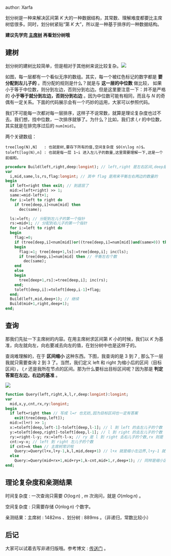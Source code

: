 author: Xarfa

划分树是一种来解决区间第 $K$ 大的一种数据结构，其常数、理解难度都要比主席树低很多。同时，划分树紧贴“第 $K$ 大”，所以是一种基于排序的一种数据结构。

 **建议先学完 [主席树](../persistent-seg/#_1) 再看划分树哦** 

## 建树

划分树的建树比较简单，但是相对于其他树来说比较复杂。![](./images/dividing1.png)

如图，每一层都有一个看似无序的数组。其实，每一个被红色标记的数字都是 **要分配到左儿子的** 。而分配的规则是什么？就是与 **这一层的中位数** 做比较， 如果小于等于中位数，则分到左边，否则分到右边。但是这里要注意一下：并不是严格的 **小于等于就分到左边，否则分到右边** 。因为中位数可能有相同，而且与 $N$ 的奇偶有一定关系。下面的代码展示会有一个巧妙的运用，大家可以参照代码。

我们不可能每一次都对每一层排序，这样子不说常数，就算是理论复杂度也过不去。我们想，找中位数，一次排序就够了。为什么？比如，我们求 $l,r$ 的中位数，其实就是在排完序过后的 `num[mid]`。

两个关键数组：

```text
tree[log(N),N]   : 也就是树,要存下所有的值,空间复杂度 $O(n\log n)$。
toleft[log(N),n] : 也就是每一层 1~i 进入左儿子的数量,这里需要理解一下,这是一个前缀和。
```

```pascal
procedure Build(left,right,deep:longint); // left,right 是左右区间,deep是第几层
var
  i,mid,same,ls,rs,flag:longint; // 其中 flag 是用来平衡左右两边的数量的
begin
  if left=right then exit; // 到底层了
  mid:=(left+right) >> 1;
  same:=mid-left+1;
  for i:=left to right do 
    if tree[deep,i]<num[mid] then
      dec(same);

  ls:=left; // 分配到左儿子的第一个指针
  rs:=mid+1; // 分配到右儿子的第一个指针
  for i:=left to right do
  begin
    flag:=0;
    if (tree[deep,i]<num[mid])or((tree[deep,i]=num[mid])and(same>0)) then // 分配到左边的条件
    begin
      flag:=1; tree[deep+1,ls]:=tree[deep,i]; inc(ls);
      if tree[deep,i]=num[mid] then // 平衡左右个数
        dec(same);
    end
    else
    begin
      tree[deep+1,rs]:=tree[deep,i]; inc(rs);
    end;
    toleft[deep,i]:=toleft[deep,i-1]+flag;
  end;
  Build(left,mid,deep+1); // 继续
  Build(mid+1,right,deep+1);
end;
```

## 查询

那我们先扯一下主席树的内容。在用主席树求区间第 $K$ 小的时候，我们以 $K$ 为基准，向左就向左，向右要减去向左的值，在划分树中也是这样子的。

查询难理解的，在于 **区间缩小** 这种东西。下图，我查询的是 $3$ 到 $7$ , 那么下一层我就只需要查询 $2$ 到 $3$ 了。当然，我们定义 left 和 right 为缩小后的区间（目标区间）， $l,r$ 还是我所在节点的区间。那为什么要标出目标区间呢？因为那是 **判定答案在左边，右边的基准** 。

![](./images/dividing2.png)

```pascal
function Query(left,right,k,l,r,deep:longint):longint;
var
  mid,x,y,cnt,rx,ry:longint;
begin
  if left=right then // 写成 l=r 也无妨,因为目标区间也一定有答案
    exit(tree[deep,left]);
  mid:=(l+r) >> 1;
  x:=toleft[deep,left-1]-toleft[deep,l-1]; // l 到 left 的去左儿子的个数
  y:=toleft[deep,right]-toleft[deep,l-1]; // l 到 right 的去左儿子的个数
  ry:=right-l-y; rx:=left-l-x; // ry 是 l 到 right 去右儿子的个数,rx 则是 l 到 left 去右儿子的个数
  cnt:=y-x; // left 到 right 左儿子的个数
  if cnt>=k then // 主席树常识啦
    Query:=Query(l+x,l+y-1,k,l,mid,deep+1) // l+x 就是缩小左边界,l+y-1 就是缩小右区间。对于上图来说,就是把 1 和 2 放弃了。
  else
    Query:=Query(mid+rx+1,mid+ry+1,k-cnt,mid+1,r,deep+1); // 同样是缩小区间,只不过变成了右边而已。注意要 k-cnt。
end;
```

## 理论复杂度和亲测结果

时间复杂度 : 一次查询只需要 $O(\log n)$ , $m$ 次询问，就是 $O(m\log n)$ 。

空间复杂度 : 只需要存储 $O(n\log n)$ 个数字。

亲测结果：主席树 : $1482 \text{ms}$ 、划分树 : $889 \text{ms}$ 。（非递归，常数比较小）

## 后记

大家可以试着去写非递归版哦。参考博文 : [传送门](https://blog.csdn.net/littlewhite520/article/details/70250722) 。
